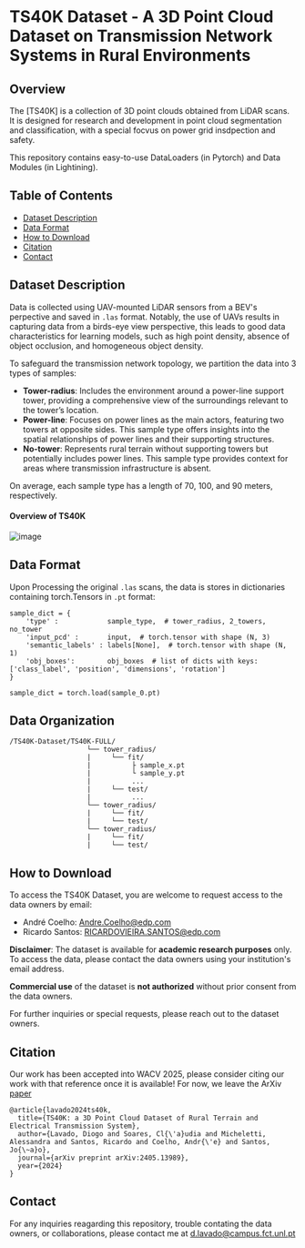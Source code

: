# TS40K Dataset - A 3D Point Cloud Dataset on Transmission Network Systems in Rural Environments

## Overview

The [TS40K] is a collection of 3D point clouds obtained from LiDAR scans. It is designed for research and development in point cloud segmentation and classification, with a special focvus on power grid insdpection and safety.

This repository contains easy-to-use DataLoaders (in Pytorch) and Data Modules (in Lightining).

## Table of Contents
- [Dataset Description](#dataset-description)
- [Data Format](#data-format)
- [How to Download](#how-to-download)
- [Citation](#citation)
- [Contact](#contact)

## Dataset Description
Data is collected using UAV-mounted LiDAR sensors from a BEV's perpective and saved in `.las` format. 
Notably, the use of UAVs results in capturing data from a birds-eye view perspective, this leads to good data characteristics for learning models, such as high point density, absence of object occlusion, and homogeneous object density.

To safeguard the transmission network topology, we partition the data into 3 types of samples:

- **Tower-radius**: Includes the environment around a power-line support tower, providing a comprehensive view of the surroundings relevant to the tower’s location.
- **Power-line**: Focuses on power lines as the main actors, featuring two towers at opposite sides. This sample type offers insights into the spatial relationships of power lines and their supporting structures.
- **No-tower**: Represents rural terrain without supporting towers but potentially includes power lines. This sample type provides context for areas where transmission infrastructure is absent.

On average, each sample type has a length of 70, 100, and 90 meters, respectively.

#### Overview of TS40K
![image](https://github.com/user-attachments/assets/e6037d68-b290-4ccb-8a7c-334e8dcc9eb8)

## Data Format
Upon Processing the original `.las` scans, the data is stores in dictionaries containing torch.Tensors in `.pt` format:

```
sample_dict = {
    'type' :            sample_type,  # tower_radius, 2_towers, no_tower
    'input_pcd' :       input,  # torch.tensor with shape (N, 3)
    'semantic_labels' : labels[None],  # torch.tensor with shape (N, 1)
    'obj_boxes':        obj_boxes  # list of dicts with keys: ['class_label', 'position', 'dimensions', 'rotation']
}

sample_dict = torch.load(sample_0.pt)
```


## Data Organization
```
/TS40K-Dataset/TS40K-FULL/
                   └── tower_radius/
                   |     └── fit/
                   |          ├ sample_x.pt
                   |          └ sample_y.pt
                   |          ...
                   |     └── test/
                   |          ...                    
                   └── tower_radius/
                   |     └── fit/
                   |     └── test/
                   └── tower_radius/
                   |     └── fit/
                   |     └── test/
```


## How to Download
To access the TS40K Dataset, you are welcome to request access to the data owners by email:
- André Coelho:   Andre.Coelho@edp.com
- Ricardo Santos: RICARDOVIEIRA.SANTOS@edp.com

**Disclaimer**:
The dataset is available for **academic research purposes** only. To access the data, please contact the data owners using your institution's email address.

**Commercial use** of the dataset is **not authorized** without prior consent from the data owners.

For further inquiries or special requests, please reach out to the dataset owners.

## Citation

Our work has been accepted into WACV 2025, please consider citing our work with that reference once it is available!
For now, we leave the ArXiv [paper](https://arxiv.org/abs/2405.13989)

```
@article{lavado2024ts40k,
  title={TS40K: a 3D Point Cloud Dataset of Rural Terrain and Electrical Transmission System},
  author={Lavado, Diogo and Soares, Cl{\'a}udia and Micheletti, Alessandra and Santos, Ricardo and Coelho, Andr{\'e} and Santos, Jo{\~a}o},
  journal={arXiv preprint arXiv:2405.13989},
  year={2024}
}
```

## Contact

For any inquiries reagarding this repository, trouble contating the data owners, or collaborations, please contact me at [d.lavado@campus.fct.unl.pt](mailto:d.lavado@campus.fct.unl.pt)

